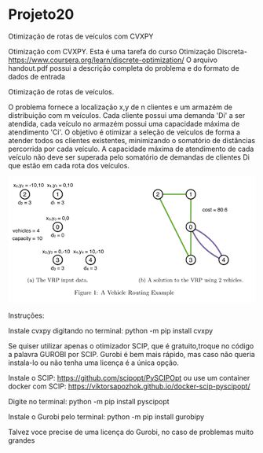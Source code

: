 # Projeto20
Otimização de rotas de veículos com CVXPY

Otimização com CVXPY. Esta é uma tarefa do curso Otimização Discreta- https://www.coursera.org/learn/discrete-optimization/ O arquivo handout.pdf possui a descrição completa do problema e do formato de dados de entrada

Otimização de rotas de veículos.

O problema fornece a localização x,y de n clientes e um armazém de distribuição com m veículos. Cada cliente possui uma demanda 'Di' a ser atendida, cada veículo no armazém possui uma capacidade máxima de atendimento 'Ci'. O objetivo é otimizar a seleção de veículos de forma a atender todos os clientes existentes, minimizando
o somatório de distâncias percorrida por cada veículo. A capacidade máxima de atendimento de cada veículo não deve ser superada pelo somatório de demandas de clientes Di que estão em cada rota dos veículos.

![Recompensa no tempo](https://github.com/rodfloripa/Projeto20/blob/main/routing.png?raw=true)

Instruções:

Instale cvxpy digitando no terminal: python -m pip install cvxpy

Se quiser utilizar apenas o otimizador SCIP, que é gratuito,troque no código a palavra GUROBI por SCIP. Gurobi é
bem mais rápido, mas caso não queria instala-lo ou não tenha uma licença é a única opção.

Instale o SCIP: https://github.com/scipopt/PySCIPOpt 
ou use um container docker com SCIP: https://viktorsapozhok.github.io/docker-scip-pyscipopt/

Digite no terminal: python -m pip install pyscipopt

Instale o Gurobi pelo terminal: python -m pip install gurobipy

Talvez voce precise de uma licença do Gurobi, no caso de problemas muito grandes



